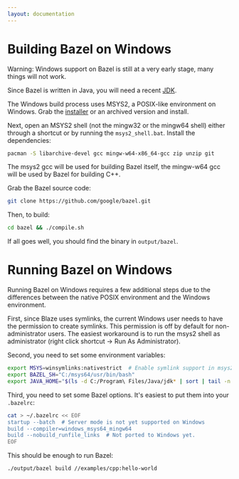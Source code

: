 ```yaml
---
layout: documentation
---
```


Building Bazel on Windows
=========================

Warning: Windows support on Bazel is still at a very early stage, many things
will not work.

Since Bazel is written in Java, you will need a recent
[JDK](http://www.oracle.com/technetwork/java/javase/downloads/index.html).

The Windows build process uses MSYS2, a POSIX-like environment on Windows. Grab
the [installer](http://sourceforge.net/projects/msys2/files/Base/x86_64/)
or an archived version and install.

Next, open an MSYS2 shell (not the mingw32 or the mingw64 shell) either through
a shortcut or by running the `msys2_shell.bat`. Install the dependencies:

```bash
pacman -S libarchive-devel gcc mingw-w64-x86_64-gcc zip unzip git
```

The msys2 gcc will be used for building Bazel itself, the mingw-w64 gcc will
be used by Bazel for building C++.

Grab the Bazel source code:

```bash
git clone https://github.com/google/bazel.git
```

Then, to build:

```bash
cd bazel && ./compile.sh
```

If all goes well, you should find the binary in `output/bazel`.


Running Bazel on Windows
========================

Running Bazel on Windows requires a few additional steps due to the differences
between the native POSIX environment and the Windows environment.

First, since Blaze uses symlinks, the current Windows user needs to have the
permission to create symlinks. This permission is off by default for
non-administrator users. The easiest workaround is to run the msys2 shell
as administrator (right click shortcut -> Run As Administrator).

Second, you need to set some environment variables:

```bash
export MSYS=winsymlinks:nativestrict  # Enable symlink support in msys2.
export BAZEL_SH="C:/msys64/usr/bin/bash"
export JAVA_HOME="$(ls -d C:/Program\ Files/Java/jdk* | sort | tail -n 1)"
```

Third, you need to set some Bazel options. It's easiest to put them into your
`.bazelrc`:

```bash
cat > ~/.bazelrc << EOF
startup --batch  # Server mode is not yet supported on Windows
build --compiler=windows_msys64_mingw64
build --nobuild_runfile_links  # Not ported to Windows yet.
EOF
```

This should be enough to run Bazel:

```bash
./output/bazel build //examples/cpp:hello-world
```
